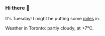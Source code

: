 ### Hi there :wave:

It's Tuesday! I might be putting some [miles](https://www.strava.com/athletes/889963) in.

Weather in Toronto: partly cloudy, at +7°C.
